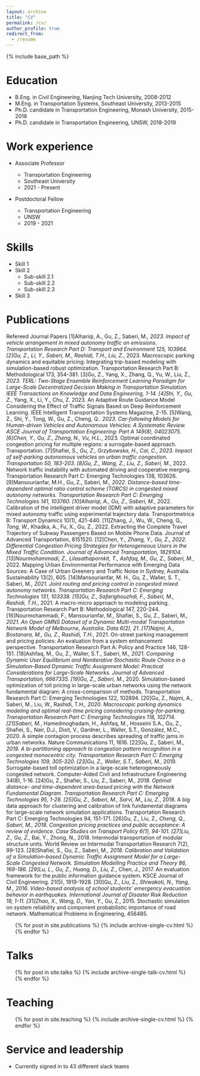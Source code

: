 ```yaml
---
layout: archive
title: "CV"
permalink: /cv/
author_profile: true
redirect_from:
  - /resume
---
```


{% include base_path %}

Education
======
* B.Eng. in Civil Engineering, Nanjing Tech University, 2008-2012
* M.Eng. in Transportation Systems, Southeast University, 2013-2015
* Ph.D. candidate	in Transportation Engineering, Monash University, 2015-2018
* Ph.D. candidate	in Transportation Engineering, UNSW, 2018-2019


Work experience
======
* Associate Professor
  * Transportation Engineering
  * Southeast University
  * 2021 - Present
    
* Postdoctoral Fellow
  * Transportation Engineering
  * UNSW
  * 2019 - 2021

  
Skills
======
* Skill 1
* Skill 2
  * Sub-skill 2.1
  * Sub-skill 2.2
  * Sub-skill 2.3
* Skill 3

Publications
======
Refereed Journal Papers
[1]Alhariqi, A., Gu, Z., Saberi, M.*, 2023. Impact of vehicle arrangement in mixed autonomy traffic on emissions. Transportation Research Part D: Transport and Environment 125, 103964.
[2]Gu, Z., Li, Y., Saberi, M., Rashidi, T.H., Liu, Z.*, 2023. Macroscopic parking dynamics and equitable pricing: Integrating trip-based modeling with simulation-based robust optimization. Transportation Research Part B: Methodological 173, 354-381.
[3]Gu, Z., Yang, X., Zhang, Q., Yu, W., Liu, Z.*, 2023. TERL: Two-Stage Ensemble Reinforcement Learning Paradigm for Large-Scale Decentralized Decision Making in Transportation Simulation. IEEE Transactions on Knowledge and Data Engineering, 1-14.
[4]Shi, Y., Gu, Z.*, Yang, X., Li, Y., Chu, Z. 2023. An Adaptive Route Guidance Model Considering the Effect of Traffic Signals Based on Deep Reinforcement Learning. IEEE Intelligent Transportation Systems Magazine, 2-15.
[5]Wang, Z., Shi, Y., Tong, W., Gu, Z., Cheng, Q.*. 2023. Car-following Models for Human-driven Vehicles and Autonomous Vehicles: A Systematic Review. ASCE Journal of Transportation Engineering: Part A 149(8), 04023075.
[6]Chen, Y., Gu, Z., Zheng, N., Vu, H.L.*, 2023. Optimal coordinated congestion pricing for multiple regions: a surrogate-based approach. Transportation.
[7]Shafiei, S.*, Gu, Z., Grzybowska, H., Cai, C., 2023. Impact of self-parking autonomous vehicles on urban traffic congestion. Transportation 50, 183-203.
[8]Gu, Z., Wang, Z., Liu, Z., Saberi, M.*, 2022. Network traffic instability with automated driving and cooperative merging. Transportation Research Part C: Emerging Technologies 138, 103626.
[9]Mansourianfar, M.H., Gu, Z., Saberi, M.*, 2022. Distance-based time-dependent optimal ratio control scheme (TORCS) in congested mixed autonomy networks. Transportation Research Part C: Emerging Technologies 141, 103760.
[10]Alhariqi, A., Gu, Z., Saberi, M.*, 2022. Calibration of the intelligent driver model (IDM) with adaptive parameters for mixed autonomy traffic using experimental trajectory data. Transportmetrica B: Transport Dynamics 10(1), 421-440.
[11]Zhang, J., Wu, W., Cheng, Q.*, Tong, W.*, Khadka, A., Fu, X., Gu, Z., 2022. Extracting the Complete Travel Trajectory of Subway Passengers Based on Mobile Phone Data. Journal of Advanced Transportation, 8151520.
[12]Chen, Y.*, Zhang, Y., Gu, Z., 2022. Differential Congestion Pricing Strategies for Heterogeneous Users in the Mixed Traffic Condition. Journal of Advanced Transportation, 1829104.
[13]Nourmohammadi, Z., Lilasathapornkit, T., Ashfaq, M., Gu, Z., Saberi, M.*, 2022. Mapping Urban Environmental Performance with Emerging Data Sources: A Case of Urban Greenery and Traffic Noise in Sydney, Australia. Sustainability 13(2), 605.
[14]Mansourianfar, M. H., Gu, Z., Waller, S. T., Saberi, M.*, 2021. Joint routing and pricing control in congested mixed autonomy networks. Transportation Research Part C: Emerging Technologies 131, 103338.
[15]Gu, Z., Safarighouzhdi, F., Saberi, M., Rashidi, T.H.*, 2021. A macro-micro approach to modeling parking. Transportation Research Part B: Methodological 147, 220-244.
[16]Nourmohammadi, F., Mansourianfar, M., Shafiei, S., Gu, Z., Saberi, M.*, 2021. An Open GMNS Dataset of a Dynamic Multi-modal Transportation Network Model of Melbourne, Australia. Data 6(2), 21.
[17]Najmi, A., Bostanara, M., Gu, Z., Rashidi, T.H.*, 2021. On-street parking management and pricing policies: An evaluation from a system enhancement perspective. Transportation Research Part A: Policy and Practice 146, 128-151.
[18]Ashfaq, M., Gu, Z., Waller, S.T., Saberi, M.*, 2021. Comparing Dynamic User Equilibrium and Noniterative Stochastic Route Choice in a Simulation-Based Dynamic Traffic Assignment Model: Practical Considerations for Large-Scale Networks. Journal of Advanced Transportation, 6667335.
[19]Gu, Z., Saberi, M.*, 2020. Simulation-based optimization of toll pricing in large-scale urban networks using the network fundamental diagram: A cross-comparison of methods. Transportation Research Part C: Emerging Technologies 122, 102894.
[20]Gu, Z., Najmi, A., Saberi, M., Liu, W., Rashidi, T.H.*, 2020. Macroscopic parking dynamics modeling and optimal real-time pricing considering cruising-for-parking. Transportation Research Part C: Emerging Technologies 118, 102714.
[21]Saberi, M.*, Hamedmoghadam, H., Ashfaq, M., Hosseini S.A., Gu, Z., Shafiei, S., Nair, D.J., Dixit, V., Gardner, L., Waller, S.T., González, M.C., 2020. A simple contagion process describes spreading of traffic jams in urban networks. Nature Communications 11, 1616.
[22]Gu, Z., Saberi, M.*, 2019. A bi-partitioning approach to congestion pattern recognition in a congested monocentric city. Transportation Research Part C: Emerging Technologies 109, 305-320.
[23]Gu, Z., Waller, S.T., Saberi, M.*, 2019. Surrogate-based toll optimization in a large-scale heterogeneously congested network. Computer-Aided Civil and Infrastructure Engineering 34(8), 1-16.
[24]Gu, Z., Shafiei, S., Liu, Z., Saberi, M.*, 2018. Optimal distance- and time-dependent area-based pricing with the Network Fundamental Diagram. Transportation Research Part C: Emerging Technologies 95, 1-28.
[25]Gu, Z., Saberi, M., Sarvi, M., Liu, Z.*, 2018. A big data approach for clustering and calibration of link fundamental diagrams for large-scale network simulation applications. Transportation Research Part C: Emerging Technologies 94, 151-171.
[26]Gu, Z., Liu, Z.*, Cheng, Q., Saberi, M., 2018. Congestion pricing practices and public acceptance: A review of evidence. Case Studies on Transport Policy 6(1), 94-101.
[27]Liu, Z., Gu, Z.*, Bai, Y., Zhong, N., 2018. Intermodal transportation of modular structure units. World Review on Intermodal Transportation Research 7(2), 99-123.
[28]Shafiei, S., Gu, Z., Saberi, M.*, 2018. Calibration and Validation of a Simulation-based Dynamic Traffic Assignment Model for a Large-Scale Congested Network. Simulation Modelling Practice and Theory 86, 169-186.
[29]Lu, L., Gu, Z., Huang, D., Liu, Z.*, Chen, J., 2017. An evaluation framework for the public information guidance system. KSCE Journal of Civil Engineering. 21(5), 1919-1928.
[30]Gu, Z., Liu, Z.*, Shiwakoti, N., Yang, M., 2016. Video-based analysis of school students’ emergency evacuation behavior in earthquakes. International Journal of Disaster Risk Reduction 18, 1-11.
[31]Zhao, X., Wang, D., Yan, Y.*, Gu, Z., 2015. Stochastic simulation on system reliability and component probabilistic importance of road network. Mathematical Problems in Engineering, 456485.
  <ul>{% for post in site.publications %}
    {% include archive-single-cv.html %}
  {% endfor %}</ul>
  
Talks
======
  <ul>{% for post in site.talks %}
    {% include archive-single-talk-cv.html %}
  {% endfor %}</ul>
  
Teaching
======
  <ul>{% for post in site.teaching %}
    {% include archive-single-cv.html %}
  {% endfor %}</ul>
  
Service and leadership
======
* Currently signed in to 43 different slack teams
